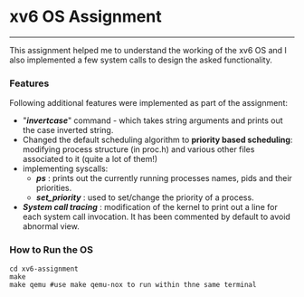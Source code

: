 # xv6 OS Assignment

---

This assignment helped me to understand the working of the xv6 OS and I also implemented a few system calls to design the asked functionality.

### Features

Following additional features were implemented as part of the assignment:

- "**_invertcase_**" command - which takes string arguments and prints out the case inverted string.
- Changed the default scheduling algorithm to **priority based scheduling**: modifying process structure (in proc.h) and various other files associated to it (quite a lot of them!)
- implementing syscalls:
  - **_ps_** : prints out the currently running processes names, pids and their priorities.
  - **_set_priority_** : used to set/change the priority of a process.
- **_System call tracing_** : modification of the kernel to print out a line for each system call invocation. It has been commented by default to avoid abnormal view.

### How to Run the OS

```
cd xv6-assignment
make
make qemu #use make qemu-nox to run within thne same terminal
```
